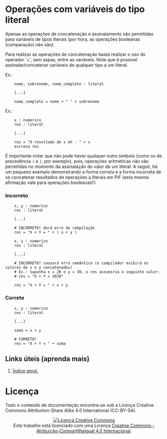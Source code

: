 # Operações com variáveis do tipo literal

Apenas as operações de concatenação e assinalamento são permitidas para variáveis de tipos literais (por hora, as operações booleanas (comparação) não são).

Para realizar as operações de concatenação basta realizar o uso do operador '+', sem aspas, entre as variáveis. Note que é possível assinalar/concatenar variáveis de qualquer tipo a um literal.

Ex.:

```
	nome, sobrenome, nome_completo : literal
	
	[...]
	
	nome_completo = nome + " " + sobrenome
```

Ex.:

```
	x : numerico
	res : literal
	
	[...]
	
	res = "O resultado de x eh : " + x
	escreva res
```

É importante notar que não pode haver qualquer outro símbolo (como os de precedência `(` e `)`, por exemplo), pois, operações aritméticas não são permitidas no momento da assinalação do valor de um literal. A seguir, há um pequeno exemplo demonstrando a forma correta e a forma incorreta de se concatenar resultados de operações a literais em PIF (esta mesma afirmação vale para operações booleanas!):

### Incorreto

```
	x, y : numerico
	res : literal
	
	[...]
	
	# INCORRETO! dará erro de compilação
	res = "X + Y = " + ( x + y )
```

```
	x, y : numerico
	res : literal
	
	[...]
	
	# INCORRETO! causará erro semântico (o compilador exibirá os valores de x e y concatenados)
	# Ex.: Suponha x = 20 e y = 30, o res assumiria o seguinte valor:
	# res = "X + Y = 2030"
	
	res = "X + Y = " + x + y 
```

### Correto

```
	x, y : numerico
	res : literal
	
	[...]
	
	soma = x + y
	
	# CORRETO!
	res = "X + Y = " + soma
```

## Links úteis (aprenda mais)

1. [Índice geral.](../README.md)

# Licença

Todo o conteúdo de documentação encontra-se sob a Licença Creative Commons Attribution-Share Alike 4.0 International (CC-BY-SA).

<p align="center">
	<a rel="license" href="http://creativecommons.org/licenses/by-sa/4.0/"><img alt="Licença Creative Commons" style="border-width:0" src="https://i.creativecommons.org/l/by-sa/4.0/88x31.png" /></a><br />Este trabalho está licenciado com uma Licença <a rel="license" href="http://creativecommons.org/licenses/by-sa/4.0/">Creative Commons - Atribuição-CompartilhaIgual 4.0 Internacional</a>.
</p>
